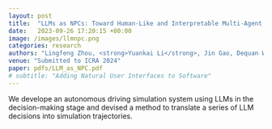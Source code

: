 ```yaml
---
layout: post
title:  "LLMs as NPCs: Toward Human-Like and Interpretable Multi-Agent Driving Simulation"
date:   2023-09-26 17:20:15 +00:00
image: /images/llmnpc.png
categories: research
authors: "Lingfeng Zhou, <strong>Yuankai Li</strong>, Jin Gao, Dequan Wang"
venue: "Submitted to ICRA 2024"
paper: pdfs/LLM_as_NPC.pdf
# subtitle: "Adding Natural User Interfaces to Software"
---
```

We develope an autonomous driving simulation system using LLMs in the decision-making stage and devised a method to translate a series of LLM decisions into simulation trajectories.
<!-- With Stan Melax. We ran a Hand-On lab for  Intel's Perceptual Computing SDK at the Intel Development Forum 2013 in San Francisco. The focus was on building novel user interactions and working with 3D sensor data. -->
